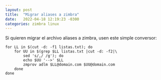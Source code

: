 ```yaml
---
layout: post
title:  "Migrar aliases a zimbra"
date:   2022-04-18 12:19:23 -0300
categories: zimbra linux
---
```

Si quieren migrar el archivo aliases a zimbra, usen este simple conversor:

```shell
for LL in $(cut -d: -f1 listas.txt); do
    for UU in $(grep $LL listas.txt |cut -d: -f2|\
        sed 's/,/ /g'); do
        echo $UU '-->' $LL
        zmprov adlm $LL@domain.com $UU@domain.com
    done
done
```

